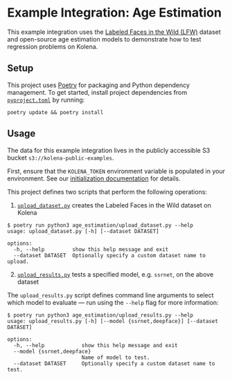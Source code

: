 # Example Integration: Age Estimation

This example integration uses the [Labeled Faces in the Wild (LFW)](http://vis-www.cs.umass.edu/lfw/) dataset and
open-source age estimation models to demonstrate how to test regression problems on Kolena.

## Setup

This project uses [Poetry](https://python-poetry.org/) for packaging and Python dependency management. To get started,
install project dependencies from [`pyproject.toml`](./pyproject.toml) by running:

```shell
poetry update && poetry install
```

## Usage

The data for this example integration lives in the publicly accessible S3 bucket `s3://kolena-public-examples`.

First, ensure that the `KOLENA_TOKEN` environment variable is populated in your environment. See our
[initialization documentation](https://docs.kolena.io/installing-kolena/#initialization) for details.

This project defines two scripts that perform the following operations:

1. [`upload_dataset.py`](age_estimation/upload_dataset.py) creates the Labeled Faces in the Wild dataset on Kolena

```shell
$ poetry run python3 age_estimation/upload_dataset.py --help
usage: upload_dataset.py [-h] [--dataset DATASET]

options:
  -h, --help         show this help message and exit
  --dataset DATASET  Optionally specify a custom dataset name to upload.
```

2. [`upload_results.py`](age_estimation/upload_results.py) tests a specified model, e.g. `ssrnet`, on the above dataset

The `upload_results.py` script defines command line arguments to select which model to evaluate — run using the
`--help` flag for more information:

```shell
$ poetry run python3 age_estimation/upload_results.py --help
usage: upload_results.py [-h] [--model {ssrnet,deepface}] [--dataset DATASET]

options:
  -h, --help            show this help message and exit
  --model {ssrnet,deepface}
                        Name of model to test.
  --dataset DATASET     Optionally specify a custom dataset name to test.
```
